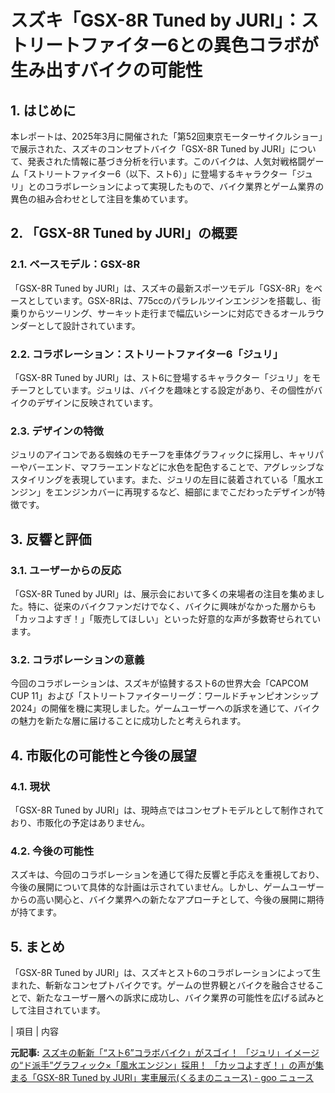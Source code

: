 # スズキ「GSX-8R Tuned by JURI」：ストリートファイター6との異色コラボが生み出すバイクの可能性

## 1. はじめに

本レポートは、2025年3月に開催された「第52回東京モーターサイクルショー」で展示された、スズキのコンセプトバイク「GSX-8R Tuned by JURI」について、発表された情報に基づき分析を行います。このバイクは、人気対戦格闘ゲーム「ストリートファイター6（以下、スト6）」に登場するキャラクター「ジュリ」とのコラボレーションによって実現したもので、バイク業界とゲーム業界の異色の組み合わせとして注目を集めています。

## 2. 「GSX-8R Tuned by JURI」の概要

### 2.1. ベースモデル：GSX-8R

「GSX-8R Tuned by JURI」は、スズキの最新スポーツモデル「GSX-8R」をベースとしています。GSX-8Rは、775ccのパラレルツインエンジンを搭載し、街乗りからツーリング、サーキット走行まで幅広いシーンに対応できるオールラウンダーとして設計されています。

### 2.2. コラボレーション：ストリートファイター6「ジュリ」

「GSX-8R Tuned by JURI」は、スト6に登場するキャラクター「ジュリ」をモチーフとしています。ジュリは、バイクを趣味とする設定があり、その個性がバイクのデザインに反映されています。

### 2.3. デザインの特徴

ジュリのアイコンである蜘蛛のモチーフを車体グラフィックに採用し、キャリパーやバーエンド、マフラーエンドなどに水色を配色することで、アグレッシブなスタイリングを表現しています。また、ジュリの左目に装着されている「風水エンジン」をエンジンカバーに再現するなど、細部にまでこだわったデザインが特徴です。

## 3. 反響と評価

### 3.1. ユーザーからの反応

「GSX-8R Tuned by JURI」は、展示会において多くの来場者の注目を集めました。特に、従来のバイクファンだけでなく、バイクに興味がなかった層からも「カッコよすぎ！」「販売してほしい」といった好意的な声が多数寄せられています。

### 3.2. コラボレーションの意義

今回のコラボレーションは、スズキが協賛するスト6の世界大会「CAPCOM CUP 11」および「ストリートファイターリーグ：ワールドチャンピオンシップ 2024」の開催を機に実現しました。ゲームユーザーへの訴求を通じて、バイクの魅力を新たな層に届けることに成功したと考えられます。

## 4. 市販化の可能性と今後の展望

### 4.1. 現状

「GSX-8R Tuned by JURI」は、現時点ではコンセプトモデルとして制作されており、市販化の予定はありません。

### 4.2. 今後の可能性

スズキは、今回のコラボレーションを通じて得た反響と手応えを重視しており、今後の展開について具体的な計画は示されていません。しかし、ゲームユーザーからの高い関心と、バイク業界への新たなアプローチとして、今後の展開に期待が持てます。

## 5. まとめ

「GSX-8R Tuned by JURI」は、スズキとスト6のコラボレーションによって生まれた、斬新なコンセプトバイクです。ゲームの世界観とバイクを融合させることで、新たなユーザー層への訴求に成功し、バイク業界の可能性を広げる試みとして注目されています。

| 項目 | 内容 

**元記事:** [スズキの斬新「“スト6”コラボバイク」がスゴイ！ 「ジュリ」イメージの“ド派手”グラフィック×「風水エンジン」採用！ 「カッコよすぎ！」の声が集まる「GSX-8R Tuned by JURI」実車展示(くるまのニュース) - goo ニュース](https://news.goo.ne.jp/article/kurumanews/trend/kurumanews-895944.html)